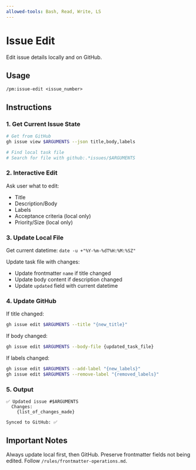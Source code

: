 ```yaml
---
allowed-tools: Bash, Read, Write, LS
---
```


# Issue Edit

Edit issue details locally and on GitHub.

## Usage
```
/pm:issue-edit <issue_number>
```

## Instructions

### 1. Get Current Issue State

```bash
# Get from GitHub
gh issue view $ARGUMENTS --json title,body,labels

# Find local task file
# Search for file with github:.*issues/$ARGUMENTS
```

### 2. Interactive Edit

Ask user what to edit:
- Title
- Description/Body
- Labels
- Acceptance criteria (local only)
- Priority/Size (local only)

### 3. Update Local File

Get current datetime: `date -u +"%Y-%m-%dT%H:%M:%SZ"`

Update task file with changes:
- Update frontmatter `name` if title changed
- Update body content if description changed
- Update `updated` field with current datetime

### 4. Update GitHub

If title changed:
```bash
gh issue edit $ARGUMENTS --title "{new_title}"
```

If body changed:
```bash
gh issue edit $ARGUMENTS --body-file {updated_task_file}
```

If labels changed:
```bash
gh issue edit $ARGUMENTS --add-label "{new_labels}"
gh issue edit $ARGUMENTS --remove-label "{removed_labels}"
```

### 5. Output

```
✅ Updated issue #$ARGUMENTS
  Changes:
    {list_of_changes_made}

Synced to GitHub: ✅
```

## Important Notes

Always update local first, then GitHub.
Preserve frontmatter fields not being edited.
Follow `/rules/frontmatter-operations.md`.
